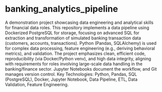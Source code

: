 # banking_analytics_pipeline
A demonstration project showcasing data engineering and analytical skills for financial data roles. This repository implements a data pipeline using Dockerized PostgreSQL for storage, focusing on advanced SQL for extraction and transformation of simulated banking transaction data (customers, accounts, transactions). Python (Pandas, SQLAlchemy) is used for complex data processing, feature engineering (e.g., deriving behavioral metrics), and validation. The project emphasizes clean, efficient code, reproducibility (via Docker/Python venv), and high data integrity, aligning with requirements for roles involving large-scale data handling in the banking/finance sector. Jupyter Notebooks document the workflow, and Git manages version control.  Key Technologies: Python, Pandas, SQL (PostgreSQL), Docker, Jupyter Notebook, Data Pipeline, ETL, Data Validation, Feature Engineering.
